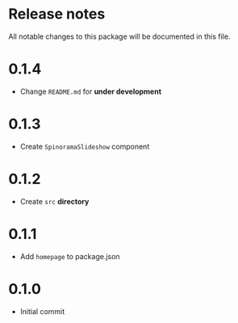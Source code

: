 # Release notes
All notable changes to this package will be documented in this file.

# 0.1.4
- Change `README.md` for **under development**

# 0.1.3
- Create `SpinoramaSlideshow` component

# 0.1.2
- Create `src` **directory**

# 0.1.1
- Add `homepage` to package.json

# 0.1.0
- Initial commit
